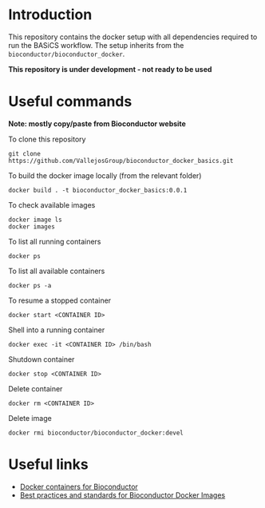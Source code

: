 # Introduction

This repository contains the docker setup with all dependencies required to run the BASiCS workflow. The setup inherits from the `bioconductor/bioconductor_docker`.

**This repository is under development - not ready to be used**

# Useful commands

**Note: mostly copy/paste from Bioconductor website**

To clone this repository

```
git clone https://github.com/VallejosGroup/bioconductor_docker_basics.git
```

To build the docker image locally (from the relevant folder)

```
docker build . -t bioconductor_docker_basics:0.0.1
```

To check available images

```
docker image ls
docker images
```

To list all running containers

```
docker ps
```

To list all available containers

```
docker ps -a
```

To resume a stopped container

```
docker start <CONTAINER ID>
```

Shell into a running container

```
docker exec -it <CONTAINER ID> /bin/bash
```

Shutdown container

```
docker stop <CONTAINER ID>
```

Delete container

```
docker rm <CONTAINER ID>
```

Delete image

```
docker rmi bioconductor/bioconductor_docker:devel
```


# Useful links

- [Docker containers for Bioconductor](https://www.bioconductor.org/help/docker/)
- [Best practices and standards for Bioconductor Docker Images](https://github.com/Bioconductor/bioconductor_docker/blob/master/best_practices.md)


